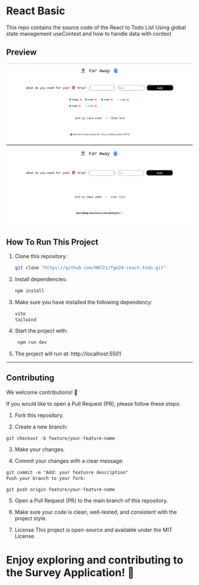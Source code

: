 # React Basic

This repo contains the source code of the React to Todo List Using global state management useContext and how to handle data with context

## Preview

![preview](image1.png)
![web](image.png)

## How To Run This Project

1. Clone this repository:

   ```bash
   git clone "https://github.com/HN721/fgo24-react-todo.git"
   ```

2. Install dependencies:

   ```bash
   npm install
   ```

3. Make sure you have installed the following dependency:

   ```
   vite
   tailwind
   ```

4. Start the project with:

   ```bash
    npm run dev
   ```

5. The project will run at: http://localhost:5501

---

## Contributing

We welcome contributions! 🚀

If you would like to open a Pull Request (PR), please follow these steps:

1. Fork this repository.

2. Create a new branch:

```
git checkout -b feature/your-feature-name
```

3. Make your changes.

4. Commit your changes with a clear message:

```
git commit -m "Add: your featusre description"
Push your branch to your fork:
```

```
git push origin feature/your-feature-name
```

5. Open a Pull Request (PR) to the main branch of this repository.

6. Make sure your code is clean, well-tested, and consistent with the project style.

7. License
   This project is open-source and available under the MIT License.

# Enjoy exploring and contributing to the Survey Application! 🎉
